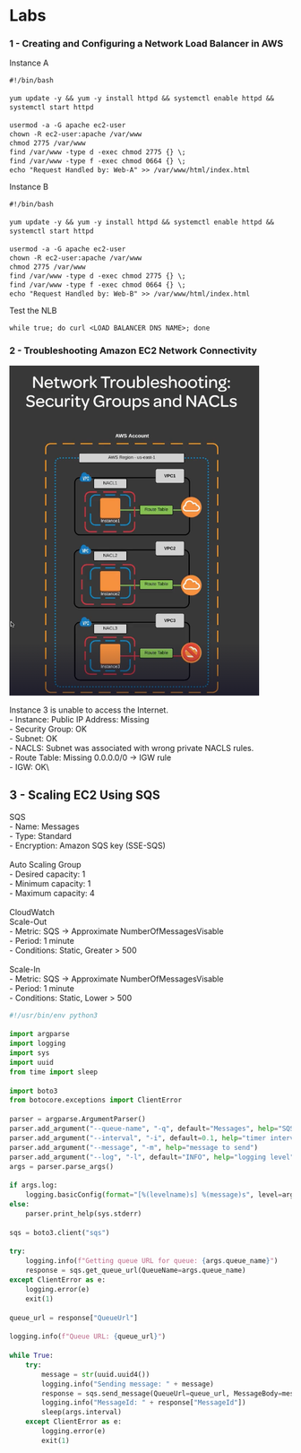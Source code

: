 # Labs

### 1 - Creating and Configuring a Network Load Balancer in AWS&#x20;

Instance A

```
#!/bin/bash

yum update -y && yum -y install httpd && systemctl enable httpd && systemctl start httpd

usermod -a -G apache ec2-user 
chown -R ec2-user:apache /var/www
chmod 2775 /var/www
find /var/www -type d -exec chmod 2775 {} \;
find /var/www -type f -exec chmod 0664 {} \;
echo "Request Handled by: Web-A" >> /var/www/html/index.html
```

Instance B

```
#!/bin/bash

yum update -y && yum -y install httpd && systemctl enable httpd && systemctl start httpd

usermod -a -G apache ec2-user 
chown -R ec2-user:apache /var/www
chmod 2775 /var/www
find /var/www -type d -exec chmod 2775 {} \;
find /var/www -type f -exec chmod 0664 {} \;
echo "Request Handled by: Web-B" >> /var/www/html/index.html
```

Test the NLB&#x20;

```
while true; do curl <LOAD BALANCER DNS NAME>; done
```

###

### 2 - Troubleshooting Amazon EC2 Network Connectivity

![](<../../.gitbook/assets/Screen Shot 2022-11-21 at 9.23.54 am.png>)

Instance 3 is unable to access the Internet.\
\- Instance: Public IP Address: Missing \
\- Security Group: OK\
\- Subnet: OK\
\- NACLS: Subnet was associated with wrong private NACLS rules.  \
\- Route Table: Missing 0.0.0.0/0 -> IGW rule \
\- IGW: OK\




## 3 - Scaling EC2 Using SQS

SQS\
\- Name: Messages\
\- Type: Standard\
\- Encryption: Amazon SQS key (SSE-SQS)\
\
Auto Scaling Group\
\- Desired capacity: 1\
\- Minimum capacity: 1\
\- Maximum capacity: 4\
\
CloudWatch\
Scale-Out\
\- Metric: SQS -> Approximate NumberOfMessagesVisable\
\- Period: 1 minute\
\- Conditions: Static, Greater > 500 \
\
Scale-In\
\- Metric: SQS -> Approximate NumberOfMessagesVisable\
\- Period: 1 minute\
\- Conditions: Static, Lower > 500&#x20;

```python
#!/usr/bin/env python3

import argparse
import logging
import sys
import uuid
from time import sleep

import boto3
from botocore.exceptions import ClientError

parser = argparse.ArgumentParser()
parser.add_argument("--queue-name", "-q", default="Messages", help="SQS queue name")
parser.add_argument("--interval", "-i", default=0.1, help="timer interval", type=float)
parser.add_argument("--message", "-m", help="message to send")
parser.add_argument("--log", "-l", default="INFO", help="logging level")
args = parser.parse_args()

if args.log:
    logging.basicConfig(format="[%(levelname)s] %(message)s", level=args.log)
else:
    parser.print_help(sys.stderr)

sqs = boto3.client("sqs")

try:
    logging.info(f"Getting queue URL for queue: {args.queue_name}")
    response = sqs.get_queue_url(QueueName=args.queue_name)
except ClientError as e:
    logging.error(e)
    exit(1)

queue_url = response["QueueUrl"]

logging.info(f"Queue URL: {queue_url}")

while True:
    try:
        message = str(uuid.uuid4())
        logging.info("Sending message: " + message)
        response = sqs.send_message(QueueUrl=queue_url, MessageBody=message)
        logging.info("MessageId: " + response["MessageId"])
        sleep(args.interval)
    except ClientError as e:
        logging.error(e)
        exit(1)
```



